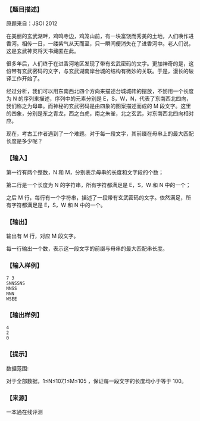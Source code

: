### 【题目描述】

原题来自：JSOI 2012

在美丽的玄武湖畔，鸡鸣寺边，鸡笼山前，有一块富饶而秀美的土地，人们唤作进香河。相传一日，一缕紫气从天而至，只一瞬间便消失在了进香河中。老人们说，这是玄武神灵将天书藏匿在此。

很多年后，人们终于在进香河地区发现了带有玄武密码的文字。更加神奇的是，这份带有玄武密码的文字，与玄武湖南岸台城的结构有微妙的关联。于是，漫长的破译工作开始了。

经过分析，我们可以用东南西北四个方向来描述台城城砖的摆放，不妨用一个长度为 N 的序列来描述，序列中的元素分别是 E，S，W，N，代表了东南西北四向，我们称之为母串。而神秘的玄武密码是由四象的图案描述而成的 M 段文字。这里的四象，分别是东之青龙，西之白虎，南之朱雀，北之玄武，对东南西北四向相对应。

现在，考古工作者遇到了一个难题。对于每一段文字，其前缀在母串上的最大匹配长度是多少呢？

### 【输入】

第一行有两个整数，N 和 M，分别表示母串的长度和文字段的个数；

第二行是一个长度为 N 的字符串，所有字符都满足是 E，S，W 和 N 中的一个；

之后 M 行，每行有一个字符串，描述了一段带有玄武密码的文字。依然满足，所有字符都满足是 E，S，W 和 N 中的一个。

### 【输出】

输出有 M 行，对应 M 段文字。

每一行输出一个数，表示这一段文字的前缀与母串的最大匹配串长度。

### 【输入样例】

```
7 3
SNNSSNS
NNSS
NNN
WSEE
```

### 【输出样例】

```
4
2
0
```

### 【提示】

数据范围:

对于全部数据，1≤N≤107,1≤M≤105​​ ，保证每一段文字的长度均小于等于 100。


 ### 【来源】

 一本通在线评测 